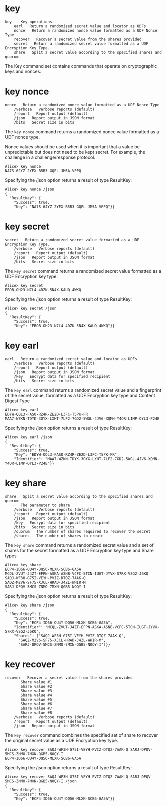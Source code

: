 
# key

````
key    Key operations.
    earl   Return a randomized secret value and locator as UDFs
    nonce   Return a randomized nonce value formatted as a UDF Nonce Type
    recover   Recover a secret value from the shares provided
    secret   Return a randomized secret value formatted as a UDF Encryption Key Type.
    share   Split a secret value according to the specified shares and quorum
````

The Key command set contains commands that operate on cryptographic keys and
nonces.


# key nonce

````
nonce   Return a randomized nonce value formatted as a UDF Nonce Type
    /verbose   Verbose reports (default)
    /report   Report output (default)
    /json   Report output in JSON format
    /bits   Secret size in bits
````


The `key nonce` command returns a randomized nonce value formatted as a UDF nonce type.

Nonce values should be used when it is important that a value be unpredictable but 
does not need to be kept secret. For example, the challenge in a challenge/response
protocol.


````
Alice> key nonce
NA7S-6JYZ-2YEX-B5R3-GQEL-JM5A-VPPQ
````

Specifying the /json option returns a result of type ResultKey:

````
Alice> key nonce /json
{
  "ResultKey": {
    "Success": true,
    "Key": "NA7S-6JYZ-2YEX-B5R3-GQEL-JM5A-VPPQ"}}
````

# key secret

````
secret   Return a randomized secret value formatted as a UDF Encryption Key Type.
    /verbose   Verbose reports (default)
    /report   Report output (default)
    /json   Report output in JSON format
    /bits   Secret size in bits
````

The `key secret` command returns a randomized secret value formatted as a UDF Encryption 
key type.


````
Alice> key secret
EBOB-OH23-N7L4-4DZK-5N4X-KAUQ-4WKQ
````

Specifying the /json option returns a result of type ResultKey:

````
Alice> key secret /json
{
  "ResultKey": {
    "Success": true,
    "Key": "EBOB-OH23-N7L4-4DZK-5N4X-KAUQ-4WKQ"}}
````


# key earl

````
earl   Return a randomized secret value and locator as UDFs
    /verbose   Verbose reports (default)
    /report   Report output (default)
    /json   Report output in JSON format
    /key   Encrypt data for specified recipient
    /bits   Secret size in bits
````

The `key earl` command returns a randomized secret value and a fingerprint of the secret 
value, formatted as a UDF Encryption key type and Content Digest Type


````
Alice> key earl
EDYW-QQL3-FASO-RZ4R-ZE2D-L3FC-T5PK-FR
MAA7-WZKN-TDYK-3OYX-LXHT-7LF2-7GD2-5WGL-4JV6-XQMN-Y4OR-LIMP-OYL3-P24E
````

Specifying the /json option returns a result of type ResultKey:

````
Alice> key earl /json
{
  "ResultKey": {
    "Success": true,
    "Key": "EDYW-QQL3-FASO-RZ4R-ZE2D-L3FC-T5PK-FR",
    "Identifier": "MAA7-WZKN-TDYK-3OYX-LXHT-7LF2-7GD2-5WGL-4JV6-XQMN-Y4OR-LIMP-OYL3-P24E"}}
````

# key share

````
share   Split a secret value according to the specified shares and quorum
       The parameter to share
    /verbose   Verbose reports (default)
    /report   Report output (default)
    /json   Report output in JSON format
    /key   Encrypt data for specified recipient
    /bits   Secret size in bits
    /quorum   The number of shares required to recover the secret
    /shares   The number of shares to create
````

The `key share` command returns a randomized secret value and a set of shares for the secret
formatted as a UDF Encryption key type and Share types


````
Alice> key share
ECP4-ID66-OU4Y-DQ56-MLXK-SCB6-GA5A
MCQL-ZVUT-J4ZT-EFPN-ASKA-ASNB-VCFC-5TCN-IUGT-JYVX-S7RX-VSG2-J6KQ
SAQJ-WF3H-G75I-VEYH-PVIZ-DTQZ-7AAK-Q
SAQZ-M2V6-SF75-XJCL-HRAD-J4ZL-WHIR-M
SARJ-DPQV-5MCS-ZNMO-7MXN-QGB5-NOQY-I
````

Specifying the /json option returns a result of type ResultKey:

````
Alice> key share /json
{
  "ResultKey": {
    "Success": true,
    "Key": "ECP4-ID66-OU4Y-DQ56-MLXK-SCB6-GA5A",
    "Identifier": "MCQL-ZVUT-J4ZT-EFPN-ASKA-ASNB-VCFC-5TCN-IUGT-JYVX-S7RX-VSG2-J6KQ",
    "Shares": ["SAQJ-WF3H-G75I-VEYH-PVIZ-DTQZ-7AAK-Q",
      "SAQZ-M2V6-SF75-XJCL-HRAD-J4ZL-WHIR-M",
      "SARJ-DPQV-5MCS-ZNMO-7MXN-QGB5-NOQY-I"]}}
````


# key recover

````
recover   Recover a secret value from the shares provided
       Share value #1
       Share value #2
       Share value #3
       Share value #4
       Share value #5
       Share value #6
       Share value #7
       Share value #8
    /verbose   Verbose reports (default)
    /report   Report output (default)
    /json   Report output in JSON format
````

The `key recover` command combines the specified set of share to recover the original secret 
value as a UDF Encryption key type.


````
Alice> key recover SAQJ-WF3H-G75I-VEYH-PVIZ-DTQZ-7AAK-Q SARJ-DPQV-5MCS-ZNMO-7MXN-QGB5-NOQY-I
ECP4-ID66-OU4Y-DQ56-MLXK-SCB6-GA5A
````

Specifying the /json option returns a result of type ResultKey:

````
Alice> key recover SAQJ-WF3H-G75I-VEYH-PVIZ-DTQZ-7AAK-Q SARJ-DPQV-5MCS-ZNMO-7MXN-QGB5-NOQY-I /json
{
  "ResultKey": {
    "Success": true,
    "Key": "ECP4-ID66-OU4Y-DQ56-MLXK-SCB6-GA5A"}}
````


